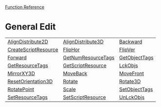 [Function Reference](../README.md)

# General Edit

| | | |
|---|---|---|
| [AlignDistribute2D](../Functions/AlignDistribute2D.md) | [AlignDistribute3D](../Functions/AlignDistribute3D.md) | [Backward](../Functions/Backward.md) |
| [CreateScriptResource](../Functions/CreateScriptResource.md) | [FlipHor](../Functions/FlipHor.md) | [FlipVer](../Functions/FlipVer.md) |
| [Forward](../Functions/Forward.md) | [GetNumResourceTags](../Functions/GetNumResourceTags.md) | [GetObjectTags](../Functions/GetObjectTags.md) |
| [GetResourceTags](../Functions/GetResourceTags.md) | [GetScriptResource](../Functions/GetScriptResource.md) | [LckObjs](../Functions/LckObjs.md) |
| [MirrorXY3D](../Functions/MirrorXY3D.md) | [MoveBack](../Functions/MoveBack.md) | [MoveFront](../Functions/MoveFront.md) |
| [ResetOrientation3D](../Functions/ResetOrientation3D.md) | [Rotate](../Functions/Rotate.md) | [Rotate3D](../Functions/Rotate3D.md) |
| [RotatePoint](../Functions/RotatePoint.md) | [Scale](../Functions/Scale.md) | [SetObjectTags](../Functions/SetObjectTags.md) |
| [SetResourceTags](../Functions/SetResourceTags.md) | [SetScriptResource](../Functions/SetScriptResource.md) | [UnLckObjs](../Functions/UnLckObjs.md) |

